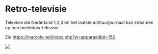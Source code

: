 # Retro-televisie
Televisie die Nederland 1,2,3 en het laatste achtuurjournaal kan streamen op een beeldbuis-televisie.

Zie https://marcelv.net/index.php?w=apparaat&id=152

<img src="https://marcelv.net/data/db152_!testbeeld1.jpg" />
